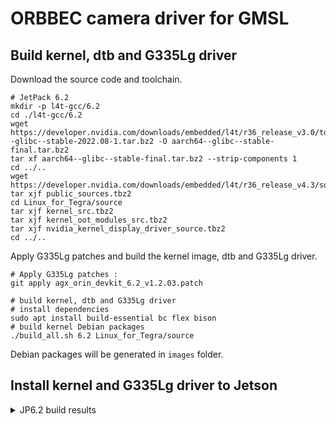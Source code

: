 # ORBBEC camera driver for GMSL

## Build kernel, dtb and G335Lg driver

Download the source code and toolchain.

```
# JetPack 6.2
mkdir -p l4t-gcc/6.2
cd ./l4t-gcc/6.2
wget https://developer.nvidia.com/downloads/embedded/l4t/r36_release_v3.0/toolchain/aarch64--glibc--stable-2022.08-1.tar.bz2 -O aarch64--glibc--stable-final.tar.bz2
tar xf aarch64--glibc--stable-final.tar.bz2 --strip-components 1
cd ../..
wget https://developer.nvidia.com/downloads/embedded/l4t/r36_release_v4.3/sources/public_sources.tbz2
tar xjf public_sources.tbz2
cd Linux_for_Tegra/source
tar xjf kernel_src.tbz2
tar xjf kernel_oot_modules_src.tbz2
tar xjf nvidia_kernel_display_driver_source.tbz2
cd ../..
```

Apply G335Lg patches and build the kernel image, dtb and G335Lg driver.

```
# Apply G335Lg patches :
git apply agx_orin_devkit_6.2_v1.2.03.patch

# build kernel, dtb and G335Lg driver
# install dependencies
sudo apt install build-essential bc flex bison
# build kernel Debian packages
./build_all.sh 6.2 Linux_for_Tegra/source

```

Debian packages will be generated in `images` folder.

## Install kernel and G335Lg driver to Jetson
<details>
<summary>JP6.2 build results</summary>

- dtb overlay: `images/6.2/rootfs/boot/tegra234-p3737-camera-g300-overlay.dtbo`
- oot modules: `images/6.2/rootfs/lib/modules/5.15.148-tegra/update`
- oot modules: `images/6.2/rootfs/lib/modules/5.15.148-tegra/kernel/drivers/media/v4l2-core/videodev.ko`
Copy them to the target Jetson:

```
# run copy_to_jetson_ssh.sh Copy them to the target Jetson,Need to be replaced with the user_name and IP you are using

sh copy_to_jetson_ssh.sh

```

on target Jetson Devkit Copy them to the right places:

```
cd gmsl-driver-jetson

# AGX_Orin + G335Lg + FG96_8CH_GMSL (EVK): if use FG96_8CH_GMSL_V2 Dser board and use PWM01/TSC3 generate multi-camera synchronization signals.
sh copy_to_target_agx_orin_fg96.sh

# AGX_Orin + G335Lg + LI-JAG-ADP-GMSL2-8CH: if use Leopard LI-JAG-ADP-GMSL2-8CH Dser board and use TSC1 generate multi-camera synchronization signals.
sh copy_to_target_agx_orin_leopard.sh

# AGX_Orin + G335Lg/G345Lg + LI-JAG-ADP-GMSL2-8CH: If use LI-JAG-ADP-GMSL2-8CH Dser board, use TSC1 generate multi-camera synchronization signals and place the Metadata data in the first row of the image.
sh copy_to_target_agx_orin_nomtd_leopard.sh

# AGX_Orin + G335Lg + MIC-FG-8G: if use ADVANTECH MIC-FG-8G Dser board and use TSC1 generate multi-camera synchronization signals.
sh copy_to_target_agx_orin_mic_fg_8g.sh

# AGX_Orin + G335Lg/G345Lg + FG96_8CH_GMSL (EVK): If use FG96_8CH_GMSL_V2 Dser board, use TSC1 generate multi-camera synchronization signals and place the Metadata data in the first row of the image.
sh copy_to_target_agx_orin_nomtd_fg96.sh

# Orin_NX +  G335Lg + FG96_2CH: if use FG96_2CH_V2 Dser board and use pwm8 generate multi-camera synchronization signals.
sh copy_to_target_orin_nx_fg96.sh 

```
